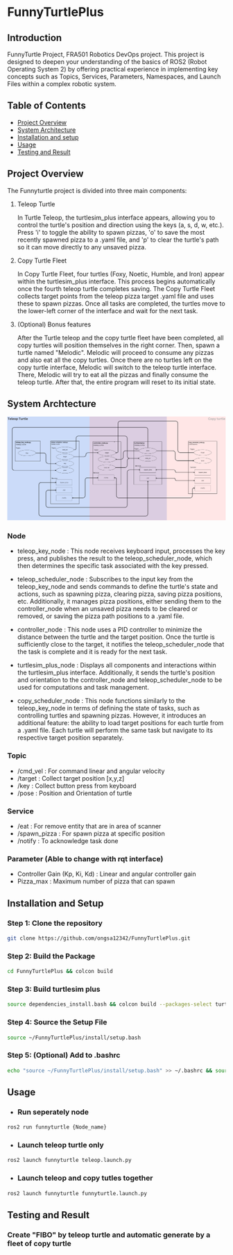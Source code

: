 # FunnyTurtlePlus

## Introduction 
FunnyTurtle Project, FRA501 Robotics DevOps project. This project is designed to deepen your understanding of the basics of ROS2 (Robot Operating System 2) by offering practical experience in implementing key concepts such as Topics, Services, Parameters, Namespaces, and Launch Files within a complex robotic system. 

## Table of Contents
- [Project Overview](#project-overview)
- [System Architecture](#system-archtecture)
- [Installation and setup](#installation-and-setup)
- [Usage](#usage)
- [Testing and Result](#testing-and-result)

## Project Overview

The Funnyturtle project is divided into three main components:
1. Teleop Turtle

    In Turtle Teleop, the turtlesim_plus interface appears, allowing you to control the turtle's position and direction using the keys (a, s, d, w, etc.). Press 'i' to toggle the ability to spawn pizzas, 'o' to save the most recently spawned pizza to a .yaml file, and 'p' to clear the turtle's path so it can move directly to any unsaved pizza.

2. Copy Turtle Fleet

    In Copy Turtle Fleet, four turtles (Foxy, Noetic, Humble, and Iron) appear within the turtlesim_plus interface. This process begins automatically once the fourth teleop turtle completes saving. The Copy Turtle Fleet collects target points from the teleop pizza target .yaml file and uses these to spawn pizzas. Once all tasks are completed, the turtles move to the lower-left corner of the interface and wait for the next task.

3.  (Optional) Bonus features 

    After the Turtle teleop and the copy turtle fleet have been completed, all copy turtles will position themselves in the right corner. Then, spawn a turtle named "Melodic". Melodic will proceed to consume any pizzas and also eat all the copy turtles. Once there are no turtles left on the copy turtle interface, Melodic will switch to the teleop turtle interface. There, Melodic will try to eat all the pizzas and finally consume the teleop turtle. After that, the entire program will reset to its initial state.



## System Archtecture
![alt text](<เต่าหัวกล้วย (1).png>)
### Node
- teleop_key_node :  This node receives keyboard input, processes the key press, and publishes the result to the teleop_scheduler_node, which then determines the specific task associated with the key pressed.

- teleop_scheduler_node : Subscribes to the input key from the teleop_key_node and sends commands to define the turtle's state and actions, such as spawning pizza, clearing pizza, saving pizza positions, etc. Additionally, it manages pizza positions, either sending them to the controller_node when an unsaved pizza needs to be cleared or removed, or saving the pizza path positions to a .yaml file.

- controller_node : This node uses a PID controller to minimize the distance between the turtle and the target position. Once the turtle is sufficiently close to the target, it notifies the teleop_scheduler_node that the task is complete and it is ready for the next task.

- turtlesim_plus_node : Displays all components and interactions within the turtlesim_plus interface. Additionally, it sends the turtle's position and orientation to the controller_node and teleop_scheduler_node to be used for computations and task management.

- copy_scheduler_node : This node functions similarly to the teleop_key_node in terms of defining the state of tasks, such as controlling turtles and spawning pizzas. However, it introduces an additional feature: the ability to load target positions for each turtle from a .yaml file. Each turtle will perform the same task but navigate to its respective target position separately.



### Topic
- /cmd_vel : For command linear and angular velocity
- /target : Collect target position [x,y,z]
- /key : Collect button press from keyboard
- /pose : Position and Orientation of turtle

### Service
- /eat : For remove entity that are in area of scanner
- /spawn_pizza : For spawn pizza at specific position
- /notify : To acknowledge task done

### Parameter (Able to change with rqt interface)
- Controller Gain (Kp, Ki, Kd) :  Linear and angular controller gain
- Pizza_max : Maximum number of pizza that can spawn  

## Installation and Setup

### Step 1: Clone the repository

```bash
git clone https://github.com/ongsa12342/FunnyTurtlePlus.git
```

### Step 2: Build the Package
```bash
cd FunnyTurtlePlus && colcon build
```
### Step 3: Build turtlesim plus
```bash
source dependencies_install.bash && colcon build --packages-select turtlesim_plus turtlesim_plus_interfaces
```
### Step 4: Source the Setup File
```bash
source ~/FunnyTurtlePlus/install/setup.bash
```
### Step 5: (Optional) Add to .bashrc
```bash
echo "source ~/FunnyTurtlePlus/install/setup.bash" >> ~/.bashrc && source ~/.bashrc
```

## Usage
- ### Run seperately node

```bash
ros2 run funnyturtle {Node_name}
```

- ### Launch teleop turtle only
```bash
ros2 launch funnyturtle teleop.launch.py
```

- ### Launch teleop and copy tutles together
```bash
ros2 launch funnyturtle funnyturtle.launch.py
```


## Testing and Result

### Create "FIBO" by teleop turtle and automatic generate by a fleet of copy turtle